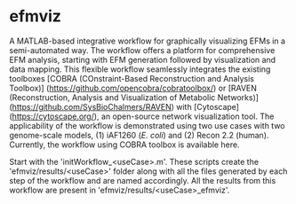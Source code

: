 # efmviz
A MATLAB-based integrative workflow for graphically visualizing EFMs in a semi-automated way. The workflow offers a platform for comprehensive EFM analysis, starting with EFM generation followed by visualization and data mapping. This flexible workflow seamlessly integrates the existing toolboxes [COBRA (COnstraint-Based Reconstruction and Analysis Toolbox)] (https://github.com/opencobra/cobratoolbox/) or [RAVEN (Reconstruction, Analysis and Visualization of Metabolic Networks)] (https://github.com/SysBioChalmers/RAVEN) with [Cytoscape] (https://cytoscape.org/), an open-source network visualization tool. The applicability of the workflow is demonstrated using two use cases with two genome-scale models, (1) iAF1260 (*E. coli*) and (2) Recon 2.2 (human). Currently, the workflow using COBRA toolbox is available here.

Start with the 'initWorkflow_\<useCase\>.m'. These scripts create the 'efmviz/results/\<useCase\>' folder along with all the files generated by each step of the workflow and are named accordingly. All the results from this workflow are present in 'efmviz/results/\<useCase\>_efmviz'.
